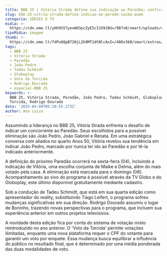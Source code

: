 ```yaml
---
title: BBB 25 | Vitória Strada define sua indicação ao Paredão; confira o alvo
slug: bbb-25-vitria-strada-define-indicao-ao-paredo-saiba-quem
categoria: SÉRIES E TV
midia: >-
  https://cdn.ome.lt/yHh9S57yexWd3pcZyE5cI1X9J8U=/987x0/smart/uploads/conteudo/fotos/bbb25-vitoria-strada-indicacao.jpg
tipoMidia: imagem
thumb: >-
  https://cdn.ome.lt/fdPu6QpB720jL2k9MT1dtNlcAxI=/480x360/smart/extras/conteudos/bbb25-vitoria-strada-indicacao-peq.jpg
tags:
  - BBB 25
  - Vitória Strada
  - Paredão
  - João Pedro
  - Tadeu Schmidt
  - Globoplay
  - Voto da Torcida
  - Rodrigo Dourado
  - especial-BBB 25
keywords: >-
  BBB 25, Vitória Strada, Paredão, João Pedro, Tadeu Schmidt, Globoplay, Voto da
  Torcida, Rodrigo Dourado
data: '2025-04-04T05:10:55.273Z'
author: Ana Luiza
---
```


Assumindo a liderança no BBB 25, Vitória Strada enfrenta o desafio de indicar um concorrente ao Paredão. Seus escolhidos para a possível eliminação são João Pedro, João Gabriel e Renata. Em uma estratégica conversa com aliados no quarto Anos 50, Vitória revelou sua tendência em indicar João Pedro, marcado por nunca ter ido ao Paredão e por tê-la indicado anteriormente.

A definição do próximo Paredão ocorrerá na sexta-feira (04), incluindo a indicação de Vitória, uma escolha conjunta de Maike e Delma, além do mais votado pela casa. A eliminação está marcada para o domingo (06). Acompanhamento ao vivo do programa é possível através da TV Globo e do Globoplay, este último disponível gratuitamente mediante cadastro.

Sob a condução de Tadeu Schmidt, que está em sua quarta edição como apresentador do reality, substituindo Tiago Leifert, o programa sofreu mudanças significativas em sua direção. Rodrigo Dourado assumiu o lugar de Boninho, trazendo novas perspectivas para o programa, que incluem sua experiência anterior em outros projetos televisivos.

A novidade desta edição fica por conta do sistema de votação misto reintroduzido no ano anterior. O 'Voto da Torcida' permite votações ilimitadas, enquanto uma nova plataforma requer o CPF do votante para garantir um voto por enquete. Essa mudança busca equilibrar a influência do público no resultado final, que é determinado por uma média ponderada das duas modalidades de voto.
